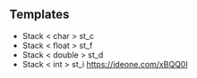 ## Templates

* Stack < char > st_c  
* Stack < float > st_f
* Stack < double > st_d
* Stack < int > st_i 
https://ideone.com/xBQQ0l
